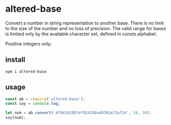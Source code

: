 # altered-base

Convert a number in string representation to another base.  There is no limit to the size of the number and no loss of precision.  The valid range for bases is limited only by the available character set, defined in consts.alphabet.

Positive integers only.

## install

```
npm i altered-base
```

## usage

```javascript
const ab = require('altered-base');
const say = console.log;

let num = ab.convert('4f9414295fef9242d8a49762e72af14', 16, 36);
say(num);
```